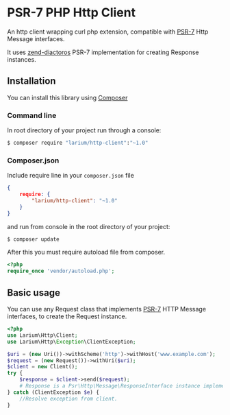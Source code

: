 # PSR-7 PHP Http Client

An http client wrapping curl php extension, compatible with [PSR-7](http://www.php-fig.org/psr/psr-7/) Http Message interfaces.

It uses [zend-diactoros](https://github.com/zendframework/zend-diactoros) PSR-7 implementation for creating Response instances.

## Installation
You can install this library using [Composer](http://getcomposer.org)
### Command line
In root directory of your project run through a console:
```bash
$ composer require "larium/http-client":"~1.0"
```
### Composer.json
Include require line in your ```composer.json``` file
```json
{
	require: {
    	"larium/http-client": "~1.0"
    }
}
```
and run from console in the root directory of your project:
```bash
$ composer update
```

After this you must require autoload file from composer.
```php
<?php
require_once 'vendor/autoload.php';
```

## Basic usage
You can use any Request class that implements [PSR-7](http://www.php-fig.org/psr/psr-7/) HTTP Message interfaces, to create the Request instance.
```php
<?php
use Larium\Http\Client;
use Larium\Http\Exception\ClientException;

$uri = (new Uri())->withScheme('http')->withHost('www.example.com');
$request = (new Request())->withUri($uri);
$client = new Client();
try {
	$response = $client->send($request);
    # Response is a Psr\Http\Message\ResponseInterface instance implementation.
} catch (ClientException $e) {
	//Resolve exception from client.
}
```